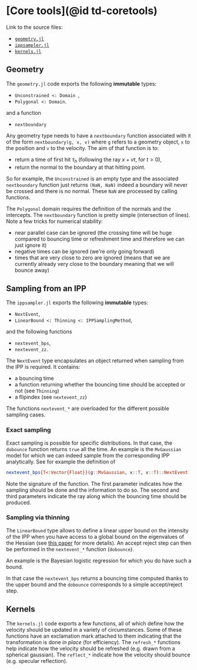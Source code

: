 # [Core tools](@id td-coretools)

Link to the source files:

* [`geometry.jl`](https://github.com/alan-turing-institute/PDSampler.jl/blob/master/src/geometry.jl)
* [`ippsampler.jl`](https://github.com/alan-turing-institute/PDSampler.jl/blob/master/src/ippsampler.jl)
* [`kernels.jl`](https://github.com/alan-turing-institute/PDSampler.jl/blob/master/src/kernels.jl)

## Geometry

The `geometry.jl` code exports the following **immutable** types:

* `Unconstrained <: Domain `,
* `Polygonal <: Domain`.

and a function

* `nextboundary`

Any geometry type needs to have a `nextboundary` function associated with it of the form `nextboundary(g, x, v)` where `g` refers to a geometry object, `x` to the position and `v` to the velocity. The aim of that function is to:

* return a time of first hit $\tau_h$ (following the ray $x+vt$, for $t>0$),
* return the normal to the boundary at that hitting point.

So for example, the `Unconstrained` is an empty type and the associated `nextboundary` function just returns `(NaN, NaN)` indeed a boundary will never be crossed and there is no normal. These `NaN` are processed by calling functions.

The `Polygonal` domain requires the definition of the normals and the intercepts. The `nextboundary` function is pretty simple (intersection of lines). Note a few tricks for numerical stability:

* near parallel case can be ignored (the crossing time will be huge compared to bouncing time or refreshment time and therefore we can just ignore it)
* negative times can be ignored (we're only going forward)
* times that are very close to zero are ignored (means that we are currently already very close to the boundary meaning that we will bounce away)


## Sampling from an IPP

The `ippsampler.jl` exports the following **immutable** types:

* `NextEvent`,
* `LinearBound <: Thinning <: IPPSamplingMethod`,

and the following functions

* `nextevent_bps`,
* `nextevent_zz`.

The `NextEvent` type encapsulates an object returned when sampling from the IPP is required. It contains:

* a bouncing time
* a function returning whether the bouncing time should be accepted or not (see `Thinning`)
* a flipindex (see `nextevent_zz`)

The functions `nextevent_*` are overloaded for the different possible sampling cases.

### Exact sampling

Exact sampling is possible for specific distributions. In that case, the `dobounce` function returns `true` all the time.
An example is the `MvGaussian` model for which we can indeed sample from the corresponding IPP analytically. See for example the definition of

```julia
nextevent_bps{T<:Vector{Float}}(g::MvGaussian, x::T, v::T)::NextEvent
```

Note the signature of the function. The first parameter indicates how the sampling should be done and the information to do so.
The second and third parameters indicate the ray along which the bouncing time should be produced.

### Sampling via thinning

The `LinearBound` type allows to define a linear upper bound on the intensity of the IPP when you have access to a global bound on the eigenvalues of the Hessian (see [this paper](https://arxiv.org/pdf/1701.04244.pdf) for more details). An accept reject step can then be performed in the `nextevent_*` function (`dobounce`).

An example is the Bayesian logistic regression for which you do have such a bound.

In that case the `nextevent_bps` returns a bouncing time computed thanks to the upper bound and the `dobounce` corresponds to a simple accept/reject step.

## Kernels

The `kernels.jl` code exports a few functions, all of which define how the velocity should be updated in a variety of circumstances. Some of these functions have an exclamation mark attached to them indicating that the transformation is done *in place* (for efficiency). The `refresh_*` functions help indicate how the velocity should be refreshed (e.g. drawn from a spherical gaussian). The `reflect_*` indicate how the velocity should bounce (e.g. specular reflection).
